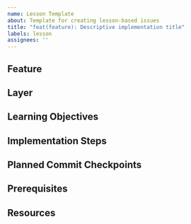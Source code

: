 ```yaml
---
name: Lesson Template
about: Template for creating lesson-based issues
title: "feat(feature): Descriptive implementation title"
labels: lesson
assignees: ''
---
```


## Feature
<!-- Brief description of the feature being implemented -->

## Layer
<!-- Architectural layer being addressed (Domain, Repository, Business Logic, Presentation) -->

## Learning Objectives
<!-- - Objective 1
- Objective 2
- Objective 3 -->

## Implementation Steps
<!-- 1. First step
2. Second step
3. Third step -->

## Planned Commit Checkpoints
<!-- 1. [ ] feat(feature): Checkpoint 1 description
2. [ ] feat(feature): Checkpoint 2 description
3. [ ] feat(feature): Checkpoint 3 description -->

## Prerequisites
<!-- - Previous lessons/concepts that should be understood
- Required environment setup -->

## Resources
<!-- - Links to relevant documentation
- Example code references -->